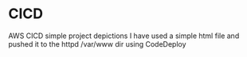 # CICD
AWS CICD simple project depictions
I have used a simple html file and pushed it to the httpd /var/www dir using CodeDeploy
